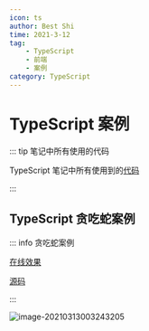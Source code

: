```yaml
---
icon: ts
author: Best Shi
time: 2021-3-12
tag:
    - TypeScript
    - 前端
    - 案例
category: TypeScript
---
```


# TypeScript 案例

::: tip 笔记中所有使用的代码

TypeScript 笔记中所有使用到的[代码](https://gitee.com/bestshi/blog/tree/master/src/ts)

:::

## TypeScript 贪吃蛇案例

::: info 贪吃蛇案例

[在线效果](http://bestshi.gitee.io/gluttonous-snake/)

[源码](https://gitee.com/bestshi/gluttonous-snake)

:::

![image-20210313003243205](https://gitee.com/bestshi/blog/blob/master/docs/.vuepress/public/images/image-20210313003243205.png)
